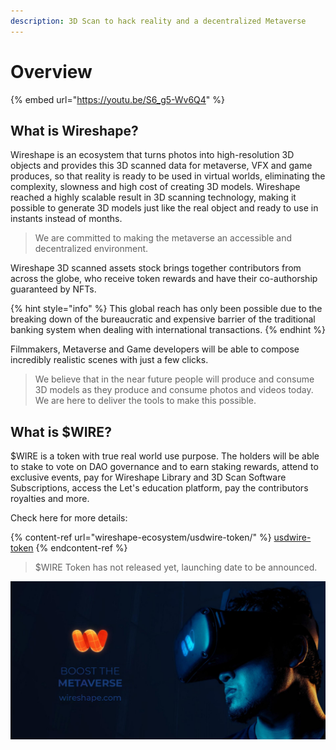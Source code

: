 ```yaml
---
description: 3D Scan to hack reality and a decentralized Metaverse
---
```


# Overview

{% embed url="https://youtu.be/S6_g5-Wv6Q4" %}

## What is Wireshape?

Wireshape is an ecosystem that turns photos into high-resolution 3D objects and provides this 3D scanned data for metaverse, VFX and game produces, so that reality is ready to be used in virtual worlds, eliminating the complexity, slowness and high cost of creating 3D models. Wireshape reached a highly scalable result in 3D scanning technology, making it possible to generate 3D models just like the real object and ready to use in instants instead of months.&#x20;

> We are committed to making the metaverse an accessible and decentralized environment.

Wireshape 3D scanned assets stock brings together contributors from across the globe, who receive token rewards and have their co-authorship guaranteed by NFTs.&#x20;

{% hint style="info" %}
This global reach has only been possible due to the breaking down of the bureaucratic and expensive barrier of the traditional banking system when dealing with international transactions.
{% endhint %}

Filmmakers, Metaverse and Game developers will be able to compose incredibly realistic scenes with just a few clicks. &#x20;

> We believe that in the near future people will produce and consume 3D models as they produce and consume photos and videos today. We are here to deliver the tools to make this possible.

## What is $WIRE?

$WIRE is a token with true real world use purpose. The holders will be able to stake to vote on DAO governance and to earn staking rewards, attend to exclusive events, pay for Wireshape Library and 3D Scan Software Subscriptions, access the Let's education platform, pay the contributors royalties and more.

Check here for more details:

{% content-ref url="wireshape-ecosystem/usdwire-token/" %}
[usdwire-token](wireshape-ecosystem/usdwire-token/)
{% endcontent-ref %}

> $WIRE Token has not released yet, launching date to be announced.&#x20;

![](.gitbook/assets/wireshape-boost-the-metaverse.jpg)
